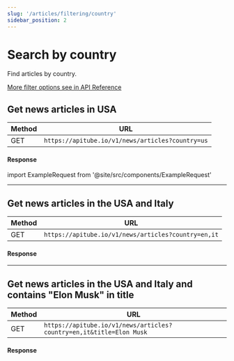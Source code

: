 ```yaml
---
slug: '/articles/filtering/country'
sidebar_position: 2
---
```


# Search by country

Find articles by country.

[More filter options see in API Reference](/api-reference/articles)

## Get news articles in USA

| Method | URL                                              |
|--------|--------------------------------------------------|
| GET    | `https://apitube.io/v1/news/articles?country=us` |

#### Response
import ExampleRequest from '@site/src/components/ExampleRequest'

<ExampleRequest url="https://apitube.io/v1/news/articles?country=us"></ExampleRequest>

---

## Get news articles in the USA and Italy

| Method | URL                                                 |
|--------|-----------------------------------------------------|
| GET    | `https://apitube.io/v1/news/articles?country=en,it` |

#### Response

<ExampleRequest url="https://apitube.io/v1/news/articles?limit=2&country=us,it"></ExampleRequest>

---

## Get news articles in the USA and Italy and contains "Elon Musk" in title

| Method | URL                                                                 |
|--------|---------------------------------------------------------------------|
| GET    | `https://apitube.io/v1/news/articles?country=en,it&title=Elon Musk` |

#### Response

<ExampleRequest url="https://apitube.io/v1/news/articles?limit=2&country=us,it&title=Elon Musk"></ExampleRequest>

